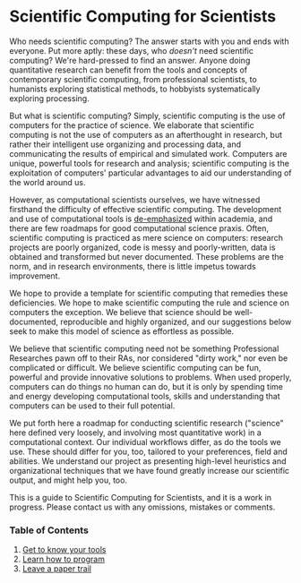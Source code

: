 Scientific Computing for Scientists
===================================

Who needs scientific computing? The answer starts with you and ends with everyone. Put more aptly: these days, who *doesn't* need scientific computing? We're hard-pressed to find an answer. Anyone doing quantitative research can benefit from the tools and concepts of contemporary scientific computing, from professional scientists, to humanists exploring statistical methods, to hobbyists systematically exploring processing.

But what is scientific computing? Simply, scientific computing is the use of computers for the practice of science. We elaborate that scientific computing is not the use of computers as an afterthought in research, but rather their intelligent use organizing and processing data, and communicating the results of empirical and simulated work. Computers are unique, powerful tools for research and analysis; scientific computing is the exploitation of computers' particular advantages to aid our understanding of the world around us.

However, as computational scientists ourselves, we have witnessed firsthand the difficulty of effective scientific computing. The development and use of computational tools is [de-emphasized](http://jakevdp.github.io/blog/2013/10/26/big-data-brain-drain/) within academia, and there are few roadmaps for good computational science praxis. Often, scientific computing is practiced as mere science on computers: research projects are poorly organized, code is messy and poorly-written, data is obtained and transformed but never documented. These problems are the norm, and in research environments, there is little impetus towards improvement.

We hope to provide a template for scientific computing that remedies these deficiencies. We hope to make scientific computing the rule and science on computers the exception. We believe that science should be well-documented, reproducible and highly organized, and our suggestions below seek to make this model of science as effortless as possible.

We believe that scientific computing need not be something Professional Researches pawn off to their RAs, nor considered "dirty work," nor even be complicated or difficult. We believe scientific computing can be fun, powerful and provide innovative solutions to problems. When used properly, computers can do things no human can do, but it is only by spending time and energy developing computational tools, skills and understanding that computers can be used to their full potential.

We put forth here a roadmap for conducting scientific research ("science" here defined very loosely, and involving most quantitative work) in a computational context. Our individual workflows differ, as do the tools we use. These should differ for you, too, tailored to your preferences, field and abilities. We understand our project as presenting high-level heuristics and organizational techniques that we have found greatly increase our scientific output, and might help you, too.

This is a guide to Scientific Computing for Scientists, and it is a work in progress. Please contact us with any omissions, mistakes or comments.

### Table of Contents
1. [Get to know your tools](get_to_know_your_tools.md)
2. [Learn how to program](learn_how_to_program.md)
3. [Leave a paper trail](leave_a_paper_trail.md)
